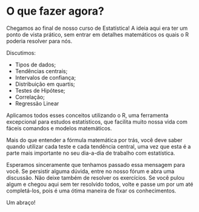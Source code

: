 # O que fazer agora?

Chegamos ao final de nosso curso de Estatística! A ideia aqui era ter um ponto de vista prático, sem entrar em detalhes matemáticos os quais o R poderia resolver para nós.

Discutimos: 
* Tipos de dados;
* Tendências centrais;
* Intervalos de confiança;
* Distribuição em quartis;
* Testes de Hipótese;
* Correlação;
* Regressão Linear

Aplicamos todos esses conceitos utilizando o R, uma ferramenta excepcional para estudos estatísticos, que facilita muito nossa vida com fáceis comandos e modelos matemáticos.

Mais do que entender a fórmula matemática por trás, você deve saber quando utilizar cada teste e cada tendência central, uma vez que esta é a parte mais importante no seu dia-a-dia de trabalho com estatística.

Esperamos sinceramente que tenhamos passado essa mensagem para você. Se persistir alguma dúvida, entre no nosso fórum e abra uma discussão. Não deixe também de resolver os exercícios. Se você pulou algum e chegou aqui sem ter resolvido todos, volte e passe um por um até completá-los, pois é uma ótima maneira de fixar os conhecimentos.

Um abraço!
